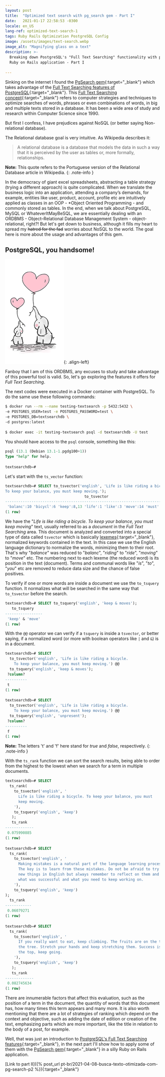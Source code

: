 ```yaml
---
layout: post
title:  "Optimized text search with pg_search gem - Part I"
date:   2021-01-17 22:58:53 -0300
locale: en_US
lang-ref: optimized-text-search-1
tags: Ruby Rails Optimization PostgreSQL Config
image: /assets/images/text-search.webp
image_alt: "Magnifying glass on a text"
description: >-
  Breaking down PostgreSQL's "Full Text Searching" functionality with pg_search gem in a
  Ruby on Rails application - Part I

---
```


Sinking on the internet I found the [PgSearch gem](https://github.com/Casecommons/pg_search){:target="_blank"}
which takes advantage of the [Full Text Searching features of PostgreSQL](https://www.postgresql.org/docs/current/textsearch-intro.html){:target="_blank"}.
This [Full Text Searching concept](https://en.wikipedia.org/wiki/Full-text_search){:target="_blank"}
refers to computer strategies and techniques to optimize searches of words, phrases or even
combinations of words, in big and multiple texts stored in a database. It has been a wide area of
study and research within Computer Science since 1990.
<!-- excerpt-end -->

But first I confess, I have prejudices against NoSQL (or better saying Non-relational database).

The Relational database goal is very intuitive. As Wikipedia describes it:

> A relational database is a database that models the data in such a way that it is perceived by
> the user as tables or, more formally, relationships.

**Note:** This quote refers to the Portuguese version of the Relational Database article in
Wikipedia.
{: .note-info }

In the democracy of giant excel spreadsheets, abstracting a table strategy (trying a different
approach) is quite complicated. When we translate the business logic into an application, attending
a company’s demands, for example, entities like user, product, account, profile etc are intuitively
applied as classes in an OOP - *Object Oriented Programming - and commonly stored as tables. In the
end, when we talk about PostgreSQL, MySQL or WhateverItMayBeSQL, we are essentially dealing with an
ORDBMS - Object–Relational Database Management System - object-relational, right?! But let's get
down to business, although it fills my heart to spread my ~~hatred for the fad~~ worries about
NoSQL to the world. The goal here is more about the usage and advantages of this gem.

## PostgreSQL, you handsome!

![PostgreSQL, you handsome!](/assets/images/elephants-love.webp){: .align-left}

Fanboy that I am of this ORDBMS, any excuses to study and take advantage of this powerful tool is
valid. So, let's go exploring the features it offers for *Full Text Searching*.

The next codes were executed in a Docker container with PostgreSQL. To do the same use these
following commands:

```bash
$ docker run --rm --name testing-textsearch -p 5432:5432 \
-e POSTGRES_USER=test -e POSTGRES_PASSWORD=test \
-e POSTGRES_DB=textsearchdb \
-d postgres:latest

$ docker exec -it testing-textsearch psql -d textsearchdb -U test
```

You should have access to the `psql` console, something like this:

```sql
psql (13.1 (Debian 13.1-1.pgdg100+1))
Type "help" for help.

textsearchdb=#
```

Let's start with the `ts_vector` function:

```sql
textsearchdb=# SELECT to_tsvector('english', 'Life is like riding a bicycle.
To keep your balance, you must keep moving.');
                                    to_tsvector
-----------------------------------------------------------------------------------
 'balanc':10 'bicycl':6 'keep':8,13 'life':1 'like':3 'move':14 'must':12 'ride':4
(1 row)
```

We have the "*Life is like riding a bicycle. To keep your balance, you must keep moving*" text,
usually referred to as a *document* in the *Full Text Searching* area. This document is analyzed
and converted into a special type of data called `tsvector` which is basically
[lexemes](https://radames.manosso.nom.br/linguagem/gramatica/morfologia/lexema/){:target="_blank"},
normalized keywords contained in the text. In this case we use the English language dictionary to
normalize the words, minimizing them to their root. That's why "*balance*" was reduced to
"*balanc*", "*riding*" to "*ride*", "*moving*" to "*move*" etc. The numbering next to each lexeme
(the reduced word) is its position in the text (document). Terms and communal words like "*is*",
"*to*", "*you*" etc are removed to reduce data size and the chance of false positives.

To verify if one or more words are inside a document we use the `to_tsquery` function. It
normalizes what will be searched in the same way that `to_tsvector` before the search.

```sql
textsearchdb=# SELECT to_tsquery('english', 'keep & moves');
   to_tsquery
-----------------
 'keep' & 'move'
(1 row)
```

With the `@@` operator we can verify if a `tsquery` is inside a `tsvector`, or better saying, if a
normalized word (or more with boolean operators like `|` and `&`) is in a document.

```sql
textsearchdb=# SELECT
  to_tsvector('english', 'Life is like riding a bicycle.
    To keep your balance, you must keep moving.') @@
  to_tsquery('english', 'keep & moves');
 ?column?
----------
 t
(1 row)

textsearchdb=# SELECT
  to_tsvector('english', 'Life is like riding a bicycle.
    To keep your balance, you must keep moving.') @@
  to_tsquery('english', 'unpresent');
 ?column?
----------
 f
(1 row)
```
**Note:** The letters 't' and 'f' here stand for *true* and *false*, respectively.
{: .note-info }

With the `ts_rank` function we can sort the search results, being able to order from the highest
to the lowest when we search for a term in multiple documents.

```sql
textsearchdb=# SELECT
  ts_rank(
    to_tsvector('english', '
      Life is like riding a bicycle. To keep your balance, you must
      keep moving.
    '),
    to_tsquery('english', 'keep')
   );
   ts_rank
-------------
 0.075990885
(1 row)

textsearchdb=# SELECT
  ts_rank(
    to_tsvector('english', '
      Making mistakes is a natural part of the language learning process.
      The key is to learn from these mistakes. Do not be afraid to try out
      new things in English but always remember to reflect on them and decide
      what was successful and what you need to keep working on.
    '),
    to_tsquery('english', 'keep')
);
  ts_rank
------------
 0.06079271
(1 row)

textsearchdb=# SELECT
  ts_rank(
    to_tsvector('english', '
      If you really want to eat, keep climbing. The fruits are on the top of
      the tree. Stretch your hands and keep stretching them. Success is on
      the top, keep going.
    '),
    to_tsquery('english', 'keep')
   );
   ts_rank
-------------
 0.082745634
(1 row)
```

There are innumerable factors that affect this evaluation, such as the position of a term in the
document, the quantity of words that this document has, how many times this term appears and many
more. It is also worth mentioning that there are a lot of strategies of ranking which depend on
the context and objective, such as adding the date of edition or creation of the text, emphasizing
parts which are more important, like the title in relation to the body of a post, for example.

Well, that was just an introduction to
[PostgreSQL's Full Text Searching features](https://www.postgresql.org/docs/current/textsearch-intro.html){:target="_blank"},
in the next part I'll show how to apply some of them with the
[PgSearch gem](https://github.com/Casecommons/pg_search){:target="_blank"} in a silly Ruby on Rails
application.

[Link to part II]({% post_url pt-br/2021-04-08-busca-texto-otimizada-com-pg-search-p2 %}){:target="_blank"}
